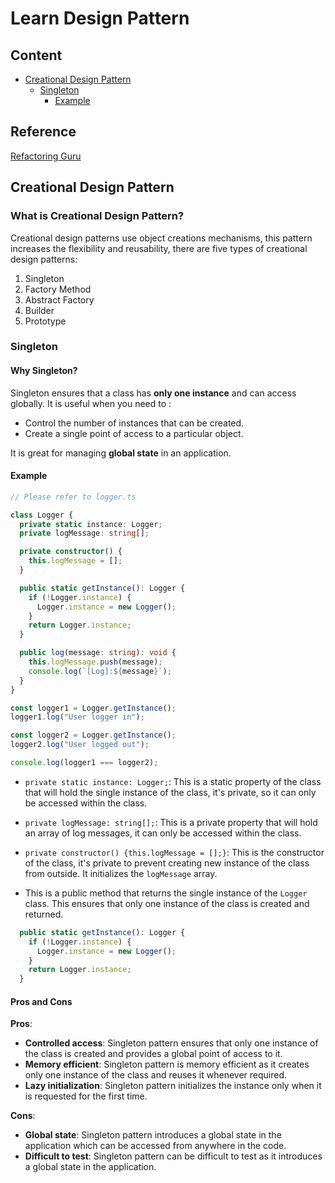 # Learn Design Pattern

## Content

- [Creational Design Pattern](#creational-design-pattern)
  - [Singleton](#singleton)
    - [Example](#singleton-example)

## Reference

[Refactoring Guru](https://refactoring.guru/design-patterns)

## Creational Design Pattern

<a id="creational-design-pattern"></a>

### What is Creational Design Pattern?

Creational design patterns use object creations mechanisms, this pattern increases the flexibility and reusability, there are five types of creational design patterns:

1. Singleton
2. Factory Method
3. Abstract Factory
4. Builder
5. Prototype

<a id="singleton"></a>

### Singleton

#### Why Singleton?

Singleton ensures that a class has **only one instance** and can access globally. It is useful when you need to :

- Control the number of instances that can be created.
- Create a single point of access to a particular object.

It is great for managing **global state** in an application.

<a id="singleton-example"></a>

#### Example

```typescript
// Please refer to logger.ts

class Logger {
  private static instance: Logger;
  private logMessage: string[];

  private constructor() {
    this.logMessage = [];
  }

  public static getInstance(): Logger {
    if (!Logger.instance) {
      Logger.instance = new Logger();
    }
    return Logger.instance;
  }

  public log(message: string): void {
    this.logMessage.push(message);
    console.log(`[Log]:${message}`);
  }
}

const logger1 = Logger.getInstance();
logger1.log("User logger in");

const logger2 = Logger.getInstance();
logger2.log("User logged out");

console.log(logger1 === logger2);
```

- `private static instance: Logger;`: This is a static property of the class that will hold the single instance of the class, it's private, so it can only be accessed within the class.

- `private logMessage: string[];`: This is a private property that will hold an array of log messages, it can only be accessed within the class.

- `private constructor() {this.logMessage = [];}`: This is the constructor of the class, it's private to prevent creating new instance of the class from outside. It initializes the `logMessage` array.

- This is a public method that returns the single instance of the `Logger` class. This ensures that only one instance of the class is created and returned.

```typescript
  public static getInstance(): Logger {
    if (!Logger.instance) {
      Logger.instance = new Logger();
    }
    return Logger.instance;
  }
```

#### Pros and Cons

**Pros**:

- **Controlled access**: Singleton pattern ensures that only one instance of the class is created and provides a global point of access to it.
- **Memory efficient**: Singleton pattern is memory efficient as it creates only one instance of the class and reuses it whenever required.
- **Lazy initialization**: Singleton pattern initializes the instance only when it is requested for the first time.

**Cons**:

- **Global state**: Singleton pattern introduces a global state in the application which can be accessed from anywhere in the code.
- **Difficult to test**: Singleton pattern can be difficult to test as it introduces a global state in the application.
